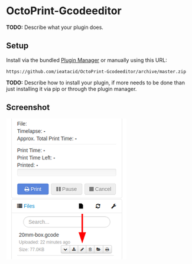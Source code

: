# OctoPrint-Gcodeeditor

**TODO:** Describe what your plugin does.

## Setup

Install via the bundled [Plugin Manager](https://github.com/foosel/OctoPrint/wiki/Plugin:-Plugin-Manager)
or manually using this URL:

    https://github.com/ieatacid/OctoPrint-Gcodeeditor/archive/master.zip

**TODO:** Describe how to install your plugin, if more needs to be done than just installing it via pip or through
the plugin manager.

## Screenshot
![Settings](img/edit_gcode.png?raw=true)
